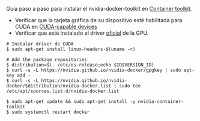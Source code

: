 Guía paso a paso para instalar el nvidia-docker-toolkit en [Container toolkit](https://docs.nvidia.com/datacenter/cloud-native/container-toolkit/install-guide.html#install-guide).


- Verificar que la tarjeta gráfica de su dispositivo esté habilitada para CUDA en [CUDA-capable devices](https://docs.nvidia.com/cuda/cuda-installation-guide-linux/index.html#verify-you-have-a-cuda-capable-gpu)
- Verificar que esté instalado el driver [oficial](https://www.nvidia.com/Download/driverResults.aspx/204837/en-us/) de la GPU.
```shell
# Instalar driver de CUDA
$ sudo apt-get install linux-headers-$(uname -r)

# Add the package repositories
$ distribution=$(. /etc/os-release;echo $ID$VERSION_ID)
$ curl -s -L https://nvidia.github.io/nvidia-docker/gpgkey | sudo apt-key add -
$ curl -s -L https://nvidia.github.io/nvidia-docker/$distribution/nvidia-docker.list | sudo tee /etc/apt/sources.list.d/nvidia-docker.list

$ sudo apt-get update && sudo apt-get install -y nvidia-container-toolkit
$ sudo systemctl restart docker

```